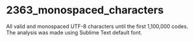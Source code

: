 # 2363_monospaced_characters
All valid and monospaced UTF-8 characters until the first 1,100,000 codes. The analysis was made using Sublime Text default font.
